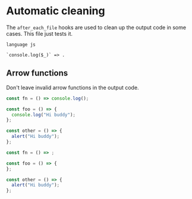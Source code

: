 # Automatic cleaning

The `after_each_file` hooks are used to clean up the output code in some cases. This file just tests it.

```grit
language js

`console.log($_)` => .
```

## Arrow functions

Don't leave invalid arrow functions in the output code.

```js
const fn = () => console.log();

const foo = () => {
  console.log("Hi buddy");
};

const other = () => {
  alert("Hi buddy");
};
```

```javascript
const fn = () => ;

const foo = () => {
};

const other = () => {
  alert("Hi buddy");
};
```